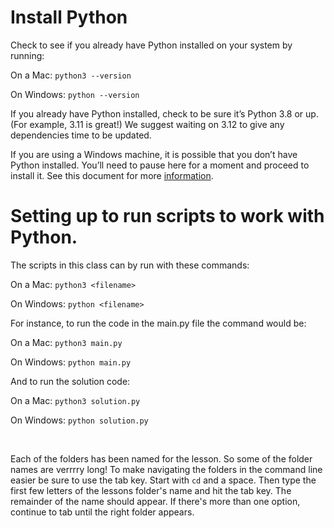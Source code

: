 # Install Python

Check to see if you already have Python installed on your system by running:

On a Mac:
`python3 --version`

On Windows:
`python --version`

If you already have Python installed, check to be sure it’s Python 3.8 or up. (For example, 3.11 is great!) We suggest waiting on 3.12 to give any dependencies time to be updated.

If you are using a Windows machine, it is possible that you don’t have Python installed. You’ll need to pause here for a moment and proceed to install it. See this document for more [information](https://docs.google.com/document/d/14diNu_g6uhouBscRt8zIezolANTRQA6HobKRP4Lgu5Q/copy).

# Setting up to run scripts to work with Python.

The scripts in this class can by run with these commands:

On a Mac:
`python3 <filename>`

On Windows:
`python <filename>`

For instance, to run the code in the main.py file the command would be:

On a Mac:
`python3 main.py`

On Windows:
`python main.py`

And to run the solution code:

On a Mac:
`python3 solution.py`

On Windows:
`python solution.py`

<br>

Each of the folders has been named for the lesson. So some of the folder names are verrrry long! To make navigating the folders in the command line easier be sure to use the tab key. Start with `cd` and a space. Then type the first few letters of the lessons folder's name and hit the tab key. The remainder of the name should appear. If there's more than one option, continue to tab until the right folder appears.

<br>
